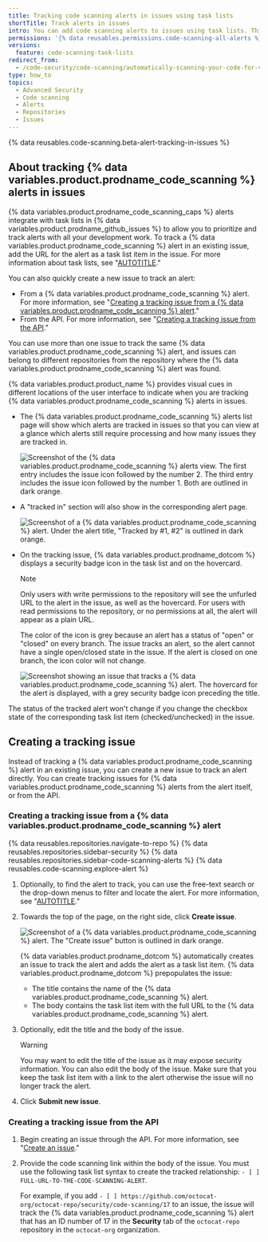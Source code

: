 ```yaml
---
title: Tracking code scanning alerts in issues using task lists
shortTitle: Track alerts in issues
intro: You can add code scanning alerts to issues using task lists. This makes it easy to create a plan for development work that includes fixing alerts.
permissions: '{% data reusables.permissions.code-scanning-all-alerts %}'
versions:
  feature: code-scanning-task-lists
redirect_from:
  - /code-security/code-scanning/automatically-scanning-your-code-for-vulnerabilities-and-errors/tracking-code-scanning-alerts-in-issues-using-task-lists
type: how_to
topics:
  - Advanced Security
  - Code scanning
  - Alerts
  - Repositories
  - Issues
---
```


{% data reusables.code-scanning.beta-alert-tracking-in-issues %}

## About tracking {% data variables.product.prodname_code_scanning %} alerts in issues

{% data variables.product.prodname_code_scanning_caps %} alerts integrate with task lists in {% data variables.product.prodname_github_issues %} to allow you to prioritize and track alerts with all your development work. To track a {% data variables.product.prodname_code_scanning %} alert in an existing issue, add the URL for the alert as a task list item in the issue. For more information about task lists, see "[AUTOTITLE](/get-started/writing-on-github/working-with-advanced-formatting/about-task-lists)."

You can also quickly create a new issue to track an alert:
* From a {% data variables.product.prodname_code_scanning %} alert. For more information, see "[Creating a tracking issue from a {% data variables.product.prodname_code_scanning %} alert](#creating-a-tracking-issue-from-a-code-scanning-alert)."
* From the API. For more information, see "[Creating a tracking issue from the API](#creating-a-tracking-issue-from-the-api)."

You can use more than one issue to track the same {% data variables.product.prodname_code_scanning %} alert, and issues can belong to different repositories from the repository where the {% data variables.product.prodname_code_scanning %} alert was found.

{% data variables.product.product_name %} provides visual cues in different locations of the user interface to indicate when you are tracking {% data variables.product.prodname_code_scanning %} alerts in issues.

* The {% data variables.product.prodname_code_scanning %} alerts list page will show which alerts are tracked in issues so that you can view at a glance which alerts still require processing and how many issues they are tracked in.

  ![Screenshot of the {% data variables.product.prodname_code_scanning %} alerts view. The first entry includes the issue icon followed by the number 2. The third entry includes the issue icon followed by the number 1. Both are outlined in dark orange.](/assets/images/help/repository/code-scanning-alert-list-tracked-issues.png)

* A "tracked in" section will also show in the corresponding alert page.

  ![Screenshot of a {% data variables.product.prodname_code_scanning %} alert. Under the alert title, "Tracked by #1, #2" is outlined in dark orange.](/assets/images/help/repository/code-scanning-alert-tracked-in-pill.png)

* On the tracking issue, {% data variables.product.prodname_dotcom %} displays a security badge icon in the task list and on the hovercard.

  > [!NOTE]
  > Only users with write permissions to the repository will see the unfurled URL to the alert in the issue, as well as the hovercard. For users with read permissions to the repository, or no permissions at all, the alert will appear as a plain URL.

  The color of the icon is grey because an alert has a status of "open" or "closed" on every branch. The issue tracks an alert, so the alert cannot have a single open/closed state in the issue. If the alert is closed on one branch, the icon color will not change.

  ![Screenshot showing an issue that tracks a {% data variables.product.prodname_code_scanning %} alert. The hovercard for the alert is displayed, with a grey security badge icon preceding the title.](/assets/images/help/repository/code-scanning-tracking-issue-hovercard.png)

The status of the tracked alert won't change if you change the checkbox state of the corresponding task list item (checked/unchecked) in the issue.

## Creating a tracking issue

Instead of tracking a {% data variables.product.prodname_code_scanning %} alert in an existing issue, you can create a new issue to track an alert directly. You can create tracking issues for {% data variables.product.prodname_code_scanning %} alerts from the alert itself, or from the API.

### Creating a tracking issue from a {% data variables.product.prodname_code_scanning %} alert

{% data reusables.repositories.navigate-to-repo %}
{% data reusables.repositories.sidebar-security %}
{% data reusables.repositories.sidebar-code-scanning-alerts %}
{% data reusables.code-scanning.explore-alert %}
1. Optionally, to find the alert to track, you can use the free-text search or the drop-down menus to filter and locate the alert. For more information, see "[AUTOTITLE](/code-security/code-scanning/managing-code-scanning-alerts/assessing-code-scanning-alerts-for-your-repository#filtering-code-scanning-alerts)."
1. Towards the top of the page, on the right side, click **Create issue**.

   ![Screenshot of a {% data variables.product.prodname_code_scanning %} alert. The "Create issue" button is outlined in dark orange.](/assets/images/help/repository/code-scanning-create-issue-for-alert.png)

   {% data variables.product.prodname_dotcom %} automatically creates an issue to track the alert and adds the alert as a task list item.
   {% data variables.product.prodname_dotcom %} prepopulates the issue:
   * The title contains the name of the {% data variables.product.prodname_code_scanning %} alert.
   * The body contains the task list item with the full URL to the {% data variables.product.prodname_code_scanning %} alert.
1. Optionally, edit the title and the body of the issue.

    > [!WARNING]
    > You may want to edit the title of the issue as it may expose security information. You can also edit the body of the issue. Make sure that you keep the task list item with a link to the alert otherwise the issue will no longer track the alert.

1. Click **Submit new issue**.

### Creating a tracking issue from the API

1. Begin creating an issue through the API. For more information, see "[Create an issue](/rest/issues/issues#create-an-issue)."
1. Provide the code scanning link within the body of the issue. You must use the following task list syntax to create the tracked relationship: `- [ ] FULL-URL-TO-THE-CODE-SCANNING-ALERT`.

   For example, if you add `- [ ] https://github.com/octocat-org/octocat-repo/security/code-scanning/17` to an issue, the issue will track the {% data variables.product.prodname_code_scanning %} alert that has an ID number of 17 in the **Security** tab of the `octocat-repo` repository in the `octocat-org` organization.
